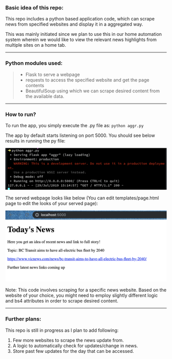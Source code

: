 ### Basic idea of this repo: 

This repo includes a python based application code, which can scrape news from specified websites and display it in a aggregated way.

This was mainly initiated since we plan to use this in our home automation system wherein we would like to view the relevant news highlights from multiple sites on a home tab.

---


### Python modules used:

>-  Flask to serve a webpage
>-  requests to access the specified website and get the page contents
>-  BeautifulSoup using which we can scrape desired content from the available data.

---

### How to run?

To run the app, you simply execute the .py file as: `python aggr.py`

The app by default starts listening on port 5000. You should see below results in running the py file:

![](images/run.png)

The served webpage looks like below (You can edit templates/page.html page to edit the looks of your served page):

![](images/webpage.png)

Note: This code involves scraping for a specific news website. Based on the website of your choice, you might need to employ slightly different logic and bs4 attributes in order to scrape desired content.

---

### Further plans:
This repo is still in progress as I plan to add following:

1) Few more websites to scrape the news update from.
2) A logic to automatically check for updates/change in news.
3) Store past few updates for the day that can be accessed.